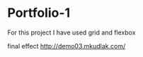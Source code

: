 # Portfolio-1

For this project I have used grid and flexbox

final effect http://demo03.mkudlak.com/
